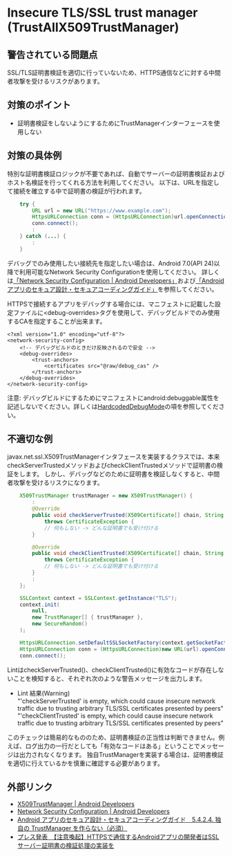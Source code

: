 # Insecure TLS/SSL trust manager (TrustAllX509TrustManager)

## 警告されている問題点

SSL/TLS証明書検証を適切に行っていないため、HTTPS通信などに対する中間者攻撃を受けるリスクがあります。

## 対策のポイント

- 証明書検証をしないようにするためにTrustManagerインターフェースを使用しない

## 対策の具体例

特別な証明書検証ロジックが不要であれば、自動でサーバーの証明書検証およびホスト名検証を行ってくれる方法を利用してください。
以下は、URLを指定して接続を確立する中で証明書の検証が行われます。

```java
    try {
        URL url = new URL("https://www.example.com");
        HttpsURLConnection conn = (HttpsURLConnection)url.openConnection();
        conn.connect();
        :
    } catch (...) {
        :
    }
```

デバッグでのみ使用したい接続先を指定したい場合は、Android 7.0(API 24)以降で利用可能なNetwork Security Configurationを使用してください。
詳しくは[「Network Security Configuration | Android Developers」][2]および[「Androidアプリのセキュア設計・セキュアコーディングガイド」][3]を参照してください。

HTTPSで接続するアプリをデバッグする場合には、マニフェストに記載した設定ファイルに&lt;debug-overrides&gt;タグを使用して、デバッグビルドでのみ使用するCAを指定することが出来ます。

```
<?xml version="1.0" encoding="utf-8"?>
<network-security-config>
    <!-- デバッグビルドのときだけ反映されるので安全 -->
    <debug-overrides>
        <trust-anchors>
            <certificates src="@raw/debug_cas" />
        </trust-anchors>
    </debug-overrides>
</network-security-config>
```

注意: デバッグビルドにするためにマニフェストにandroid:debuggable属性を記述しないでください。詳しくは[HardcodedDebugMode](HardcodedDebugMode.md)の項を参照してください。

## 不適切な例

javax.net.ssl.X509TrustManagerインタフェースを実装するクラスでは、本来checkServerTrustedメソッドおよびcheckClientTrustedメソッドで証明書の検証をします。
しかし、デバッグなどのために証明書を検証しなくすると、中間者攻撃を受けるリスクになります。

```java
    X509TrustManager trustManager = new X509TrustManager() {
        :
        @Override
        public void checkServerTrusted(X509Certificate[] chain, String authType)
            throws CertificateException {
            // 何もしない -> どんな証明書でも受け付ける
        }

        @Override
        public void checkClientTrusted(X509Certificate[] chain, String authType)
            throws CertificateException {
            // 何もしない -> どんな証明書でも受け付ける
        }
        :
    };

    SSLContext context = SSLContext.getInstance("TLS");
    context.init(
        null,
        new TrustManager[] { trustManager },
        new SecureRandom()
    );

    HttpsURLConnection.setDefaultSSLSocketFactory(context.getSocketFactory());
    HttpsURLConnection conn = (HttpsURLConnection)new URL(url).openConnection(proxy);
    conn.connect();
```

LintはcheckServerTrusted()、checkClientTrusted()に有効なコードが存在しないことを検知すると、それぞれ次のような警告メッセージを出力します。

-   Lint 結果(Warning)  
    "'checkServerTrusted' is empty, which could cause insecure network traffic due to trusting arbitrary TLS/SSL certificates presented by peers"
    "'checkClientTrusted' is empty, which could cause insecure network traffic due to trusting arbitrary TLS/SSL certificates presented by peers"

このチェックは簡易的なもののため、証明書検証の正当性は判断できません。例えば、ログ出力の一行だとしても「有効なコードはある」ということでメッセージは出力されなくなります。
独自TrustManagerを実装する場合は、証明書検証を適切に行えているかを慎重に確認する必要があります。

## 外部リンク

-   [X509TrustManager | Android Developers][1]
-   [Network Security Configuration | Android Developers][2]
-   [Android アプリのセキュア設計・セキュアコーディングガイド　5.4.2.4. 独自の TrustManager を作らない（必須）][3]  
-   [プレス発表　【注意喚起】HTTPSで通信するAndroidアプリの開発者はSSLサーバー証明書の検証処理の実装を][4]


[1]: https://developer.android.com/reference/javax/net/ssl/X509TrustManager.html
[2]: https://developer.android.com/training/articles/security-config.html
[3]: http://www.jssec.org/dl/android_securecoding/5_how_to_use_security_functions.html#%E7%8B%AC%E8%87%AA%E3%81%AEtrustmanager%E3%82%92%E4%BD%9C%E3%82%89%E3%81%AA%E3%81%84-%EF%BC%88%E5%BF%85%E9%A0%88%EF%BC%89
[4]: https://www.ipa.go.jp/about/press/20140919_1.html